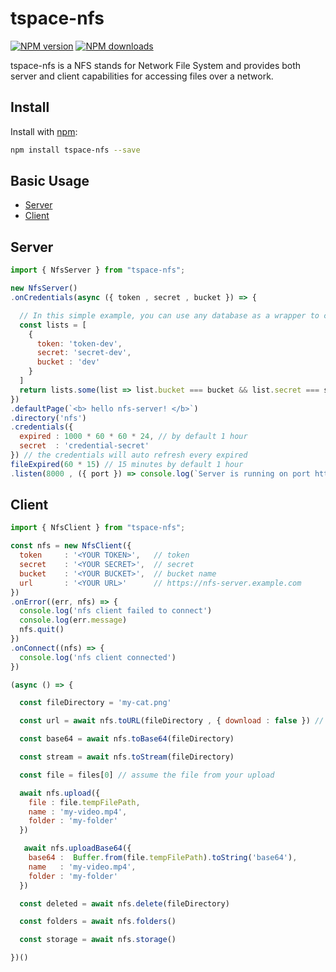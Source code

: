 # tspace-nfs

[![NPM version](https://img.shields.io/npm/v/tspace-nfs.svg)](https://www.npmjs.com)
[![NPM downloads](https://img.shields.io/npm/dm/tspace-nfs.svg)](https://www.npmjs.com)

tspace-nfs is a NFS stands for Network File System and provides both server and client capabilities for accessing files over a network.

## Install

Install with [npm](https://www.npmjs.com/):

```sh
npm install tspace-nfs --save

```
## Basic Usage
- [Server](#server)
- [Client](#client)

## Server
```js
import { NfsServer } from "tspace-nfs";

new NfsServer()
.onCredentials(async ({ token , secret , bucket }) => {

  // In this simple example, you can use any database as a wrapper to check the credentials.
  const lists = [
    {
      token: 'token-dev',
      secret: 'secret-dev',
      bucket : 'dev'
    }
  ]
  return lists.some(list => list.bucket === bucket && list.secret === secret && list.token === token)
})
.defaultPage(`<b> hello nfs-server! </b>`)
.directory('nfs')
.credentials({
  expired : 1000 * 60 * 60 * 24, // by default 1 hour
  secret  : 'credential-secret'
}) // the credentials will auto refresh every expired
fileExpired(60 * 15) // 15 minutes by default 1 hour
.listen(8000 , ({ port }) => console.log(`Server is running on port http://localhost:${port}`))

```
## Client
```js
import { NfsClient } from "tspace-nfs";

const nfs = new NfsClient({
  token     : '<YOUR TOKEN>',   // token
  secret    : '<YOUR SECRET>',  // secret
  bucket    : '<YOUR BUCKET>',  // bucket name
  url       : '<YOUR URL>'      // https://nfs-server.example.com
})
.onError((err, nfs) => {
  console.log('nfs client failed to connect')
  console.log(err.message)
  nfs.quit()
})
.onConnect((nfs) => {
  console.log('nfs client connected')
})

(async () => {

  const fileDirectory = 'my-cat.png'

  const url = await nfs.toURL(fileDirectory , { download : false }) // default download true

  const base64 = await nfs.toBase64(fileDirectory)

  const stream = await nfs.toStream(fileDirectory)

  const file = files[0] // assume the file from your upload

  await nfs.upload({
    file : file.tempFilePath,
    name : 'my-video.mp4',
    folder : 'my-folder'
  })

   await nfs.uploadBase64({
    base64 :  Buffer.from(file.tempFilePath).toString('base64'),
    name   : 'my-video.mp4',
    folder : 'my-folder'
  })

  const deleted = await nfs.delete(fileDirectory)

  const folders = await nfs.folders()

  const storage = await nfs.storage()

})()

```